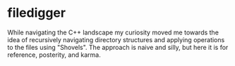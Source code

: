 filedigger
==========

While navigating the C++ landscape my curiosity moved me towards the idea of recursively navigating directory structures and applying operations to the files using "Shovels". The approach is naive and silly, but here it is for reference, posterity, and karma.
